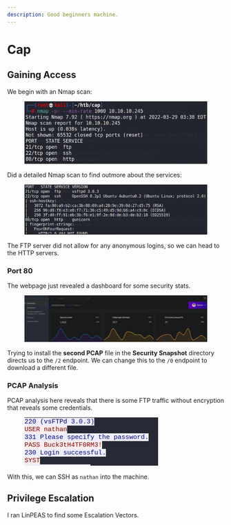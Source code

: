 ```yaml
---
description: Good beginners machine.
---
```


# Cap

## Gaining Access

We begin with an Nmap scan:

<figure><img src="../../../.gitbook/assets/image (23).png" alt=""><figcaption></figcaption></figure>

Did a detailed Nmap scan to find outmore about the services:

<figure><img src="../../../.gitbook/assets/image (145).png" alt=""><figcaption></figcaption></figure>

The FTP server did not allow for any anonymous logins, so we can head to the HTTP servers.

### Port 80

The webpage just revealed a dashboard for some security stats.

<figure><img src="../../../.gitbook/assets/image (148).png" alt=""><figcaption></figcaption></figure>

Trying to install the **second PCAP** file in the **Security Snapshot** directory directs us to the `/2` endpoint. We can change this to the `/0` endpoint to download a different file.

### PCAP Analysis

PCAP analysis here reveals that there is some FTP traffic without encryption that reveals some credentials.

<figure><img src="../../../.gitbook/assets/image (116).png" alt=""><figcaption></figcaption></figure>

With this, we can SSH as `nathan` into the machine.

## Privilege Escalation

I ran LinPEAS to find some Escalation Vectors.&#x20;
